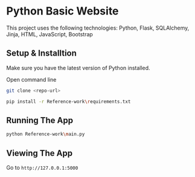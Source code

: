 # Python Basic Website
This project uses the following technologies: Python, Flask, SQLAlchemy, Jinja, HTML, JavaScript, Bootstrap
## Setup & Installtion

Make sure you have the latest version of Python installed.

Open command line

```bash
git clone <repo-url>
```

```bash
pip install -r Reference-work\requirements.txt
```

## Running The App

```bash
python Reference-work\main.py
```

## Viewing The App

Go to `http://127.0.0.1:5000`

